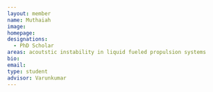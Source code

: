 ```yaml
---
layout: member
name: Muthaiah
image: 
homepage:
designations: 
  - PhD Scholar
areas: acoutstic instability in liquid fueled propulsion systems
bio:  
email: 
type: student
advisor: Varunkumar
---
```

